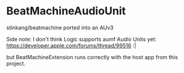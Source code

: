 # BeatMachineAudioUnit
stinkang/beatmachine ported into an AUv3

Side note: I don't think Logic supports aumf Audio Units yet: https://developer.apple.com/forums/thread/99516 :|

but BeatMachineExtension runs correctly with the host app from this project.

